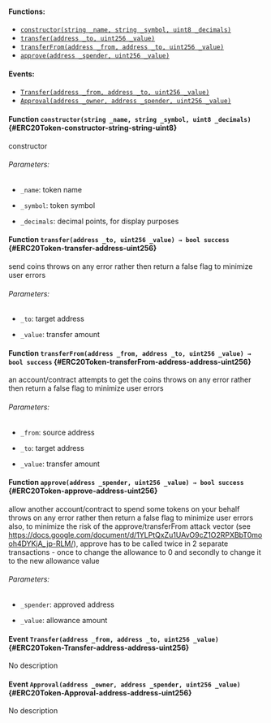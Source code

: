 

#### Functions:
- [`constructor(string _name, string _symbol, uint8 _decimals)`](#ERC20Token-constructor-string-string-uint8)
- [`transfer(address _to, uint256 _value)`](#ERC20Token-transfer-address-uint256)
- [`transferFrom(address _from, address _to, uint256 _value)`](#ERC20Token-transferFrom-address-address-uint256)
- [`approve(address _spender, uint256 _value)`](#ERC20Token-approve-address-uint256)

#### Events:
- [`Transfer(address _from, address _to, uint256 _value)`](#ERC20Token-Transfer-address-address-uint256)
- [`Approval(address _owner, address _spender, uint256 _value)`](#ERC20Token-Approval-address-address-uint256)

#### Function `constructor(string _name, string _symbol, uint8 _decimals)` {#ERC20Token-constructor-string-string-uint8}
constructor

###### Parameters:
- `_name`:        token name

- `_symbol`:      token symbol

- `_decimals`:    decimal points, for display purposes
#### Function `transfer(address _to, uint256 _value) → bool success` {#ERC20Token-transfer-address-uint256}
send coins
throws on any error rather then return a false flag to minimize user errors

###### Parameters:
- `_to`:      target address

- `_value`:   transfer amount

#### Function `transferFrom(address _from, address _to, uint256 _value) → bool success` {#ERC20Token-transferFrom-address-address-uint256}
an account/contract attempts to get the coins
throws on any error rather then return a false flag to minimize user errors

###### Parameters:
- `_from`:    source address

- `_to`:      target address

- `_value`:   transfer amount

#### Function `approve(address _spender, uint256 _value) → bool success` {#ERC20Token-approve-address-uint256}
allow another account/contract to spend some tokens on your behalf
throws on any error rather then return a false flag to minimize user errors
also, to minimize the risk of the approve/transferFrom attack vector
(see https://docs.google.com/document/d/1YLPtQxZu1UAvO9cZ1O2RPXBbT0mooh4DYKjA_jp-RLM/), approve has to be called twice
in 2 separate transactions - once to change the allowance to 0 and secondly to change it to the new allowance value

###### Parameters:
- `_spender`: approved address

- `_value`:   allowance amount


#### Event `Transfer(address _from, address _to, uint256 _value)` {#ERC20Token-Transfer-address-address-uint256}
No description
#### Event `Approval(address _owner, address _spender, uint256 _value)` {#ERC20Token-Approval-address-address-uint256}
No description
